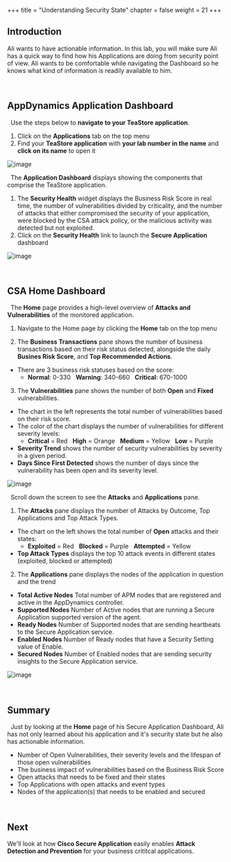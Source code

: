 +++
title = "Understanding Security State"
chapter = false
weight = 21
+++

## Introduction

Ali wants to have actionable information. In this lab, you will make sure Ali has a quick way to find how his Applications are doing from security point of view. Ali wants to be comfortable while navigating the Dashboard so he knows what kind of information is readily available to him.


<br>


## AppDynamics Application Dashboard

<span style="color: #143c76;"><i class='fas fa-circle fa-sm'></i></span>&nbsp; Use the steps below to **navigate to your TeaStore application**.

1. Click on the **Applications** tab on the top menu
2. Find your **TeaStore application** with **your lab number in the name** and **click on its name** to open it

![image](/images/20_hands_on/security_state_01_B.png)


<span style="color: #143c76;"><i class='fas fa-circle fa-sm'></i></span>&nbsp; The **Application Dashboard** displays showing the components that comprise the TeaStore application. 

1. The **Security Health** widget displays the Business Risk Score in real time, the number of vulnerabilities divided by criticality, and the number of attacks that either compromised the security of your application, were blocked by the CSA attack policy, or the malicious activity was detected but not exploited.
2. Click on the **Security Health** link to launch the **Secure Application** dashboard

![image](/images/20_hands_on/security_state_02_B_1.png)

<br>


## CSA Home Dashboard

<span style="color: #143c76;"><i class='fas fa-circle fa-sm'></i></span>&nbsp; The **Home** page provides a high-level overview of **Attacks and Vulnerabilities** of the monitored application.

1. Navigate to the Home page by clicking the **Home** tab on the top menu

2. The **Business Transactions** pane shows the number of business transactions based on their risk status detected, alongside the daily **Busines Risk Score**, and **Top Recommended Actions**.
  - There are 3 business risk statuses based on the score:
      - **Normal**: 0-330 &nbsp; **Warning**: 340-660 &nbsp; **Critical**: 670-1000

3. The **Vulnerabilities** pane shows the number of both **Open** and **Fixed** vulnerabilities. 

  - The chart in the left represents the total number of vulnerabilities based on their risk score.
  - The color of the chart displays the number of vulnerabilities for different severity levels:
     - **Critical** = Red &nbsp; **High** = Orange &nbsp; **Medium** = Yellow &nbsp; **Low** = Purple
  - **Severity Trend** shows the number of security vulnerabilities by severity in a given period.
  - **Days Since First Detected** shows the number of days since the vulnerability has been open and its severity level.


![image](/images/20_hands_on/security_state_03_B.png)


<span style="color: #143c76;"><i class='fas fa-circle fa-sm'></i></span>&nbsp; Scroll down the screen to see the **Attacks** and **Applications** pane.

1. The **Attacks** pane displays the number of Attacks by Outcome, Top Applications and Top Attack Types.

  - The chart on the left shows the total number of **Open** attacks and their states:
     - **Exploited** = Red &nbsp; **Blocked** = Purple &nbsp; **Attempted** = Yellow
  - **Top Attack Types** displays the top 10 attack events in different states (exploited, blocked or attempted)
  
2. The **Applications** pane displays the nodes of the application in question and the trend

  - **Total Active Nodes** Total number of APM nodes that are registered and active in the AppDynamics controller.
  - **Supported Nodes** Number of Active nodes that are running a Secure Application supported version of the agent.
  - **Ready Nodes** Number of Supported nodes that are sending heartbeats to the Secure Application service.
  - **Enabled Nodes** Number of Ready nodes that have a Security Setting value of Enable.
  - **Secured Nodes** Number of Enabled nodes that are sending security insights to the Secure Application service.

![image](/images/20_hands_on/security_state_04_B.png)

<br>


## Summary

<span style="color: #143c76;"><i class='fas fa-circle fa-sm'></i></span>&nbsp; Just by looking at the **Home** page of his Secure Application Dashboard, Ali has not only learned about his application and it's security state but he also has actionable information.

- Number of Open Vulnerabilities, their severity levels and the lifespan of those open vulnerabilities
- The business impact of vulnerabilities based on the Business Risk Score
- Open attacks that needs to be fixed and their states 
- Top Applications with open attacks and event types
- Nodes of the application(s) that needs to be enabled and secured

<br>

## Next <span style="color: #143c76;"><i class='fas fa-cog fa-spin fa-sm'></i></span>&nbsp;

We'll look at how **Cisco Secure Application** easily enables **Attack Detection and Prevention** for your business crititcal applications.

<br>

